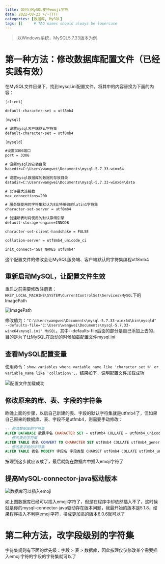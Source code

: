```yaml
---
title: 如何让MySQL支持emoji字符
date: 2022-08-23 +/-TTTT
categories: [数据库, MySQL]
tags: []     # TAG names should always be lowercase
---
```


> 以Windows系统，MySQL5.7.33版本为例

# 第一种方法：修改数据库配置文件（已经实践有效）
在MySQL文件目录下，找到mysql.ini配置文件，将其中的内容替换为下面的内容：

```xml
[client]

default-character-set = utf8mb4

[mysql]

# 设置mysql客户端默认字符集
default-character-set = utf8mb4

[mysqld]

#设置3306端口
port = 3306 

# 设置mysql的安装目录
basedir=C:\Users\wangwei\Documents\mysql-5.7.33-winx64

# 设置mysql数据库的数据的存放目录
datadir=C:\Users\wangwei\Documents\mysql-5.7.33-winx64\data

# 允许最大连接数
max_connections=200

# 服务端使用的字符集默认为8比特编码的latin1字符集
character-set-server = utf8mb4

# 创建新表时将使用的默认存储引擎
default-storage-engine=INNODB

character-set-client-handshake = FALSE

collation-server = utf8mb4_unicode_ci

init_connect='SET NAMES utf8mb4'
```

这个配置文件的修改会让MySQL服务端、客户端默认的字符集编程utf8mb4

## 重新启动MySQL，让配置文件生效
重启之前需要修改注册表：`HKEY_LOCAL_MACHINE\SYSTEM\CurrentControlSet\Services\MySQL`下的ImagePath

![ImagePath](https://cdn.jsdelivr.net/gh/Casflawed/img-host@master/blog/202208230841611.png "Optional title")

修改值为：`"C:\Users\wangwei\Documents\mysql-5.7.33-winx64\bin\mysqld" --defaults-file="C:\Users\wangwei\Documents\mysql-5.7.33-winx64\mysql.ini" MySQL`，其中--defaults-file后面的部分是自己添加上去的，目的是为了让MySQL在启动的时候加载配置文件mysql.ini

## 查看MySQL配置变量
使用命令：`show variables where variable_name like 'character_set_%' or variable_name like 'collation%';`，结果如下，说明配置文件加载成功

![配置文件加载成功](/blog/202208230853408.png "Optional title")

## 修改原来的库、表、字段的字符集
昨晚上面的步骤，以后自己新建的表、字段的默认字符集就是utfmb4了，但如果自己原来的数据库、表、字段不是utfmb4，则需要手动修改：

```sql
-- 修改数据库的字符集
ALTER DATABASE 数据库名 CHARACTER SET = utf8mb4 COLLATE = utf8mb4_unicode_ci;
-- 修改表的字符集
ALTER TABLE 表名 CONVERT TO CHARACTER SET utf8mb4 COLLATE utf8mb4_general_ci;
-- 修改表字段的字符集
ALTER TABLE 表名 MODIFY 字段名 字段类型 CHARSET utf8mb4 COLLATE utf8mb4_unicode_ci;
```

按理到这步就应该成了，最后就能在数据库中插入emoji字符了

## 提高MySQL-connector-java驱动版本
![数据库可以插入emoji](/blog/202208230902081.png "Optional title")

如上图数据库已经可以插入emoji字符了，但是在程序中却依然插入不了，这时候就是你的mysql-connector-java驱动存在版本问题，我最开始的版本是5.1.8，结果程序插入不利啊emoji字符，换成更加高的版本6.0.6就可以了

# 第二种方法，改字段级别的字符集
字符集规则有下面的优先级：字段 > 表 > 数据库，因此按理仅仅修改某个需要插入emoji字符的字段的字符集就可以了